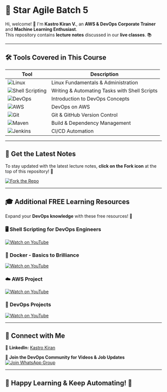 # 🚀 **Star Agile Batch 5**  

Hi, welcome! 👋 I'm **Kastro Kiran V.**, an **AWS & DevOps Corporate Trainer** and **Machine Learning Enthusiast**.  
This repository contains **lecture notes** discussed in our **live classes**. 📚  

---

## 🛠 **Tools Covered in This Course**  

| Tool | Description |
|------|------------|
| ![Linux](https://img.shields.io/badge/Linux-%23FCC624?style=for-the-badge&logo=linux&logoColor=black) | Linux Fundamentals & Administration |
| ![Shell Scripting](https://img.shields.io/badge/Shell%20Scripting-%23000000?style=for-the-badge&logo=gnu-bash&logoColor=white) | Writing & Automating Tasks with Shell Scripts |
| ![DevOps](https://img.shields.io/badge/DevOps-%230081C6?style=for-the-badge&logo=dev.to&logoColor=white) | Introduction to DevOps Concepts |
| ![AWS](https://img.shields.io/badge/AWS-%23FF9900?style=for-the-badge&logo=amazon-aws&logoColor=white) | DevOps on AWS |
| ![Git](https://img.shields.io/badge/Git-%23F05032?style=for-the-badge&logo=git&logoColor=white) | Git & GitHub Version Control |
| ![Maven](https://img.shields.io/badge/Maven-%2300404E?style=for-the-badge&logo=apache-maven&logoColor=white) | Build & Dependency Management |
| ![Jenkins](https://img.shields.io/badge/Jenkins-%23D24939?style=for-the-badge&logo=jenkins&logoColor=white) | CI/CD Automation |

---

## 🌟 **Get the Latest Notes**  

To stay updated with the latest lecture notes, **click on the Fork icon** at the top of this repository! 🍴  

[![Fork the Repo](https://img.shields.io/badge/Fork%20this%20Repository-%230A66C2?style=for-the-badge&logo=git&logoColor=white)](https://github.com/KastroVKiran/StarAgileBatch5/fork)

---

## 🎓 **Additional FREE Learning Resources**  

Expand your **DevOps knowledge** with these free resources! 🚀  

### 🖥 **Shell Scripting for DevOps Engineers**  
[![Watch on YouTube](https://img.shields.io/badge/-Watch%20Now-red?style=for-the-badge&logo=youtube)](https://www.youtube.com/playlist?list=PLs-PsDpuAuTeT2iRQpNs0sl-sXFD10I1C)

### 🐳 **Docker - Basics to Brilliance**  
[![Watch on YouTube](https://img.shields.io/badge/-Watch%20Now-red?style=for-the-badge&logo=youtube)](https://www.youtube.com/playlist?list=PLs-PsDpuAuTeNx3OgGQ1QrpNBo-XE6VBh)

### ☁️ **AWS Project**  
[![Watch on YouTube](https://img.shields.io/badge/-Watch%20Now-red?style=for-the-badge&logo=youtube)](https://www.youtube.com/watch?v=Oj-Hr_aulKA&list=PLs-PsDpuAuTfG3gFR5DnVD58kT7JBO97x&index=3&t=3s&pp=gAQBiAQB)

### 🔧 **DevOps Projects**  
[![Watch on YouTube](https://img.shields.io/badge/-Watch%20Now-red?style=for-the-badge&logo=youtube)](https://www.youtube.com/playlist?list=PLs-PsDpuAuTfG3gFR5DnVD58kT7JBO97x)

---

## 🤝 **Connect with Me**  

🔗 **LinkedIn:** [Kastro Kiran](https://www.linkedin.com/in/kastro-kiran/)  

💬 **Join the DevOps Community for Videos & Job Updates**  
[![Join WhatsApp Group](https://img.shields.io/badge/-Join%20Now-green?style=for-the-badge&logo=whatsapp)](https://chat.whatsapp.com/EGw6ZlwUHZc82cA0vXFnwm)

---

## 🎉 **Happy Learning & Keep Automating!** 🚀  
